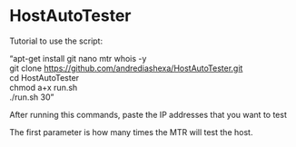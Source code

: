<h1>HostAutoTester</h1>

Tutorial to use the script:

<q>apt-get install git nano mtr whois -y <br>
git clone https://github.com/andrediashexa/HostAutoTester.git <br>
cd HostAutoTester <br>
chmod a+x run.sh <br>
./run.sh 30</q>

After running this commands, paste the IP addresses that you want to test

The first parameter is how many times the MTR will test the host.
